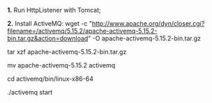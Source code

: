 **1.** Run HttpListener with Tomcat;

**2.** Install ActiveMQ:
wget -c "http://www.apache.org/dyn/closer.cgi?filename=/activemq/5.15.2/apache-activemq-5.15.2-bin.tar.gz&action=download" -O apache-activemq-5.15.2-bin.tar.gz

tar xzf apache-activemq-5.15.2-bin.tar.gz

mv apache-activemq-5.15.2 activemq

cd activemq/bin/linux-x86-64

./activemq start